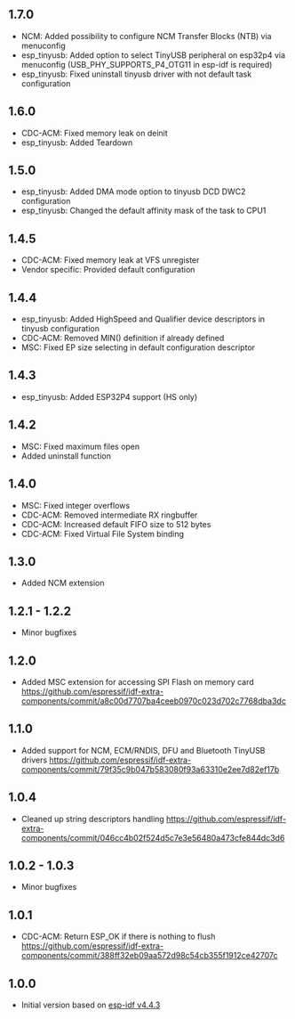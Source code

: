 ## 1.7.0

- NCM: Added possibility to configure NCM Transfer Blocks (NTB) via menuconfig
- esp_tinyusb: Added option to select TinyUSB peripheral on esp32p4 via menuconfig (USB_PHY_SUPPORTS_P4_OTG11 in esp-idf is required)
- esp_tinyusb: Fixed uninstall tinyusb driver with not default task configuration

## 1.6.0

- CDC-ACM: Fixed memory leak on deinit
- esp_tinyusb: Added Teardown 

## 1.5.0

- esp_tinyusb: Added DMA mode option to tinyusb DCD DWC2 configuration 
- esp_tinyusb: Changed the default affinity mask of the task to CPU1

## 1.4.5

- CDC-ACM: Fixed memory leak at VFS unregister
- Vendor specific: Provided default configuration

## 1.4.4

- esp_tinyusb: Added HighSpeed and Qualifier device descriptors in tinyusb configuration
- CDC-ACM: Removed MIN() definition if already defined
- MSC: Fixed EP size selecting in default configuration descriptor

## 1.4.3

- esp_tinyusb: Added ESP32P4 support (HS only)

## 1.4.2

- MSC: Fixed maximum files open
- Added uninstall function

## 1.4.0

- MSC: Fixed integer overflows
- CDC-ACM: Removed intermediate RX ringbuffer
- CDC-ACM: Increased default FIFO size to 512 bytes
- CDC-ACM: Fixed Virtual File System binding

## 1.3.0

- Added NCM extension

## 1.2.1 - 1.2.2

- Minor bugfixes

## 1.2.0

- Added MSC extension for accessing SPI Flash on memory card https://github.com/espressif/idf-extra-components/commit/a8c00d7707ba4ceeb0970c023d702c7768dba3dc

## 1.1.0

- Added support for NCM, ECM/RNDIS, DFU and Bluetooth TinyUSB drivers https://github.com/espressif/idf-extra-components/commit/79f35c9b047b583080f93a63310e2ee7d82ef17b

## 1.0.4

- Cleaned up string descriptors handling https://github.com/espressif/idf-extra-components/commit/046cc4b02f524d5c7e3e56480a473cfe844dc3d6

## 1.0.2 - 1.0.3

- Minor bugfixes

## 1.0.1

- CDC-ACM: Return ESP_OK if there is nothing to flush https://github.com/espressif/idf-extra-components/commit/388ff32eb09aa572d98c54cb355f1912ce42707c

## 1.0.0

- Initial version based on [esp-idf v4.4.3](https://github.com/espressif/esp-idf/tree/v4.4.3/components/tinyusb)
